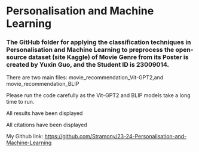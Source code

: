 # Personalisation and Machine Learning

### The GitHub folder for applying the classification techniques in Personalisation and Machine Learning to preprocess the open-source dataset (site Kaggle) of Movie Genre from its Poster is created by Yuxin Guo, and the Student ID is 23009014.

There are two main files: movie_recommendation_Vit-GPT2,and movie_recommendation_BLIP

Please run the code carefully as the Vit-GPT2 and BLIP models take a long time to run.

All results have been displayed

All citations have been displayed

My Github link: https://github.com/Stramony/23-24-Personalisation-and-Machine-Learning